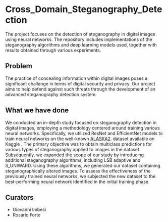 # Cross_Domain_Steganography_Detection
The project focuses on the detection of steganography in digital images using neural networks. The repository includes implementations of the steganography algorithms and deep learning models used, together with results obtained through various experiments.

## Problem
The practice of concealing information within digital images poses a significant challenge in terms of digital security and privacy. Our project aims to help defend against such threats through the development of an advanced steganography detection system.

## What we have done
We conducted an in-depth study focused on steganography detection in digital images, employing a methodology centered around training various neural networks. Specifically, we utilized ResNet and EfficientNet models to train neural networks on the well-known [ALASKA2](https://www.kaggle.com/competitions/alaska2-image-steganalysis). dataset available on Kaggle . The primary objective was to obtain multiclass predictions for various types of steganography applied to images in the dataset.<br>
Subsequently, we expanded the scope of our study by introducing additional steganography algorithms, including LSB adaptive and S_UNIWARD. Using these algorithms, we generated our dataset containing steganographically altered images. To assess the effectiveness of the previously trained neural networks, we subjected the new dataset to the best-performing neural network identified in the initial training phase.

## Curators
- Giovanni Imbesi
- Rosario Forte

